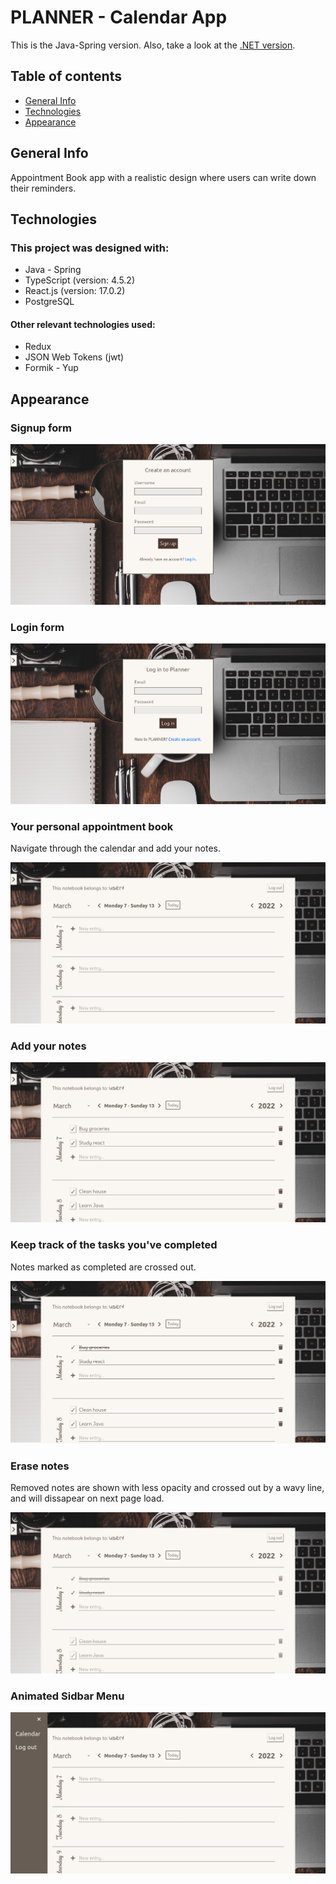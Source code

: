 # PLANNER - Calendar App
This is the Java-Spring version. Also, take a look at the [.NET version](https://github.com/ivan-svetlich/calendar-app-client).

## Table of contents
* [General Info](#general-info)
* [Technologies](#technologies)
* [Appearance](#appearance)

## General Info
Appointment Book app with a realistic design where users can write down their reminders.

## Technologies
### This project was designed with:
* Java - Spring
* TypeScript (version: 4.5.2)
* React.js (version: 17.0.2)
* PostgreSQL

#### Other relevant technologies used:
* Redux
* JSON Web Tokens (jwt)
* Formik - Yup

## Appearance
### Signup form
![1](https://github.com/ivan-svetlich/calendar-app-client/blob/master/images/1.png)


### Login form
![2](https://github.com/ivan-svetlich/calendar-app-client/blob/master/images/2.png)


### Your personal appointment book
Navigate through the calendar and add your notes.

![3](https://github.com/ivan-svetlich/calendar-app-client/blob/master/images/3.png)


### Add your notes
![4](https://github.com/ivan-svetlich/calendar-app-client/blob/master/images/4.png)


### Keep track of the tasks you've completed
Notes marked as completed are crossed out.

![5](https://github.com/ivan-svetlich/calendar-app-client/blob/master/images/5.png)


### Erase notes
Removed notes are shown with less opacity and crossed out by a wavy line, and will dissapear on next page load.

![6](https://github.com/ivan-svetlich/calendar-app-client/blob/master/images/6.png)


### Animated Sidbar Menu
![7](https://github.com/ivan-svetlich/calendar-app-client/blob/master/images/7.png)
